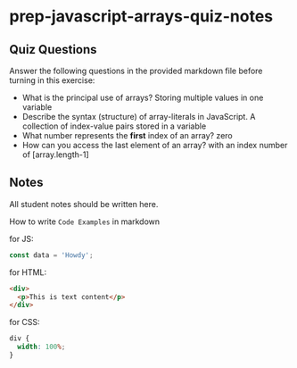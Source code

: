 # prep-javascript-arrays-quiz-notes

## Quiz Questions

Answer the following questions in the provided markdown file before turning in this exercise:

- What is the principal use of arrays?
  Storing multiple values in one variable
- Describe the syntax (structure) of array-literals in JavaScript.
  A collection of index-value pairs stored in a variable
- What number represents the **first** index of an array?
  zero
- How can you access the last element of an array?
  with an index number of [array.length-1]

## Notes

All student notes should be written here.

How to write `Code Examples` in markdown

for JS:

```javascript
const data = 'Howdy';
```

for HTML:

```html
<div>
  <p>This is text content</p>
</div>
```

for CSS:

```css
div {
  width: 100%;
}
```
